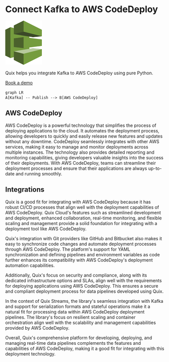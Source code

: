 # Connect Kafka to AWS CodeDeploy

![](./images/logo_1.jpg)

Quix helps you integrate Kafka to AWS CodeDeploy using pure Python.

<div>
<a class="md-button md-button--primary" href="https://share.hsforms.com/1iW0TmZzKQMChk0lxd_tGiw4yjw2?__hstc=175542013.2303933fbd746c0ac86d9ccbe9bc9100.1728383268831.1729603416735.1729620918855.31&__hssc=175542013.1.1729620918855&__hsfp=2132701734" target="_blank" style="margin-right:.5rem;">Book a demo</a>
<br/>
</div>

```mermaid
graph LR
A[Kafka] -- Publish --> B[AWS CodeDeploy]
```

## AWS CodeDeploy

AWS CodeDeploy is a powerful technology that simplifies the process of deploying applications to the cloud. It automates the deployment process, allowing developers to quickly and easily release new features and updates without any downtime. CodeDeploy seamlessly integrates with other AWS services, making it easy to manage and monitor deployments across multiple instances. The technology also provides detailed reporting and monitoring capabilities, giving developers valuable insights into the success of their deployments. With AWS CodeDeploy, teams can streamline their deployment processes and ensure that their applications are always up-to-date and running smoothly.

## Integrations

Quix is a good fit for integrating with AWS CodeDeploy because it has robust CI/CD processes that align well with the deployment capabilities of AWS CodeDeploy. Quix Cloud's features such as streamlined development and deployment, enhanced collaboration, real-time monitoring, and flexible scaling and management provide a solid foundation for integrating with a deployment tool like AWS CodeDeploy.

Quix's integration with Git providers like GitHub and Bitbucket also makes it easy to synchronize code changes and automate deployment processes through AWS CodeDeploy. The platform's support for YAML synchronization and defining pipelines and environment variables as code further enhances its compatibility with AWS CodeDeploy's deployment automation capabilities.

Additionally, Quix's focus on security and compliance, along with its dedicated infrastructure options and SLAs, align well with the requirements for deploying applications using AWS CodeDeploy. This ensures a secure and compliant deployment process for data pipelines developed using Quix.

In the context of Quix Streams, the library's seamless integration with Kafka and support for serialization formats and stateful operations make it a natural fit for processing data within AWS CodeDeploy deployment pipelines. The library's focus on resilient scaling and container orchestration align well with the scalability and management capabilities provided by AWS CodeDeploy.

Overall, Quix's comprehensive platform for developing, deploying, and managing real-time data pipelines complements the features and capabilities of AWS CodeDeploy, making it a good fit for integrating with this deployment technology.

